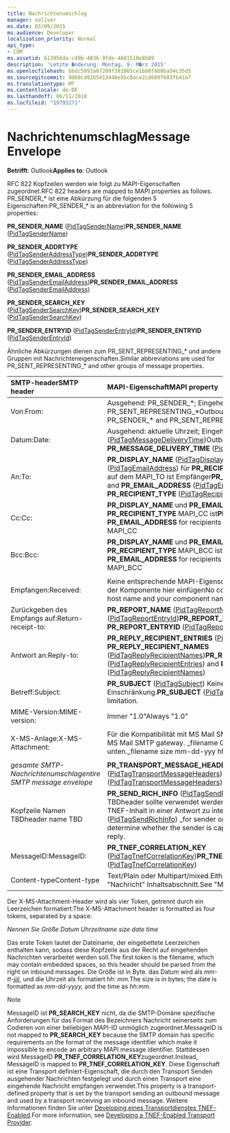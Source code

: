 ```yaml
---
title: Nachrichtenumschlag
manager: soliver
ms.date: 03/09/2015
ms.audience: Developer
localization_priority: Normal
api_type:
- COM
ms.assetid: 613956da-c49b-4836-9fde-4601510e8b89
description: 'Letzte �nderung: Montag, 9. M�rz 2015'
ms.openlocfilehash: bbdc5993a07209f381065ce1b60f860ba54c35d5
ms.sourcegitcommit: 9d60cd82b5413446e5bc8ace2cd689f683fb41a7
ms.translationtype: MT
ms.contentlocale: de-DE
ms.lasthandoff: 06/11/2018
ms.locfileid: "19793271"
---
```

# <a name="message-envelope"></a><span data-ttu-id="cfbda-103">Nachrichtenumschlag</span><span class="sxs-lookup"><span data-stu-id="cfbda-103">Message Envelope</span></span>

  
  
<span data-ttu-id="cfbda-104">**Betrifft**: Outlook</span><span class="sxs-lookup"><span data-stu-id="cfbda-104">**Applies to**: Outlook</span></span> 
  
<span data-ttu-id="cfbda-105">RFC 822 Kopfzeilen werden wie folgt zu MAPI-Eigenschaften zugeordnet.</span><span class="sxs-lookup"><span data-stu-id="cfbda-105">RFC 822 headers are mapped to MAPI properties as follows.</span></span> <span data-ttu-id="cfbda-106">PR_SENDER_\* ist eine Abkürzung für die folgenden 5 Eigenschaften:</span><span class="sxs-lookup"><span data-stu-id="cfbda-106">PR_SENDER_\* is an abbreviation for the following 5 properties:</span></span>
  
 <span data-ttu-id="cfbda-107">**PR_SENDER_NAME** ([PidTagSenderName](pidtagsendername-canonical-property.md))</span><span class="sxs-lookup"><span data-stu-id="cfbda-107">**PR_SENDER_NAME** ([PidTagSenderName](pidtagsendername-canonical-property.md))</span></span>
  
 <span data-ttu-id="cfbda-108">**PR_SENDER_ADDRTYPE** ([PidTagSenderAddressType](pidtagsenderaddresstype-canonical-property.md))</span><span class="sxs-lookup"><span data-stu-id="cfbda-108">**PR_SENDER_ADDRTYPE** ([PidTagSenderAddressType](pidtagsenderaddresstype-canonical-property.md))</span></span>
  
 <span data-ttu-id="cfbda-109">**PR_SENDER_EMAIL_ADDRESS** ([PidTagSenderEmailAddress](pidtagsenderemailaddress-canonical-property.md))</span><span class="sxs-lookup"><span data-stu-id="cfbda-109">**PR_SENDER_EMAIL_ADDRESS** ([PidTagSenderEmailAddress](pidtagsenderemailaddress-canonical-property.md))</span></span>
  
 <span data-ttu-id="cfbda-110">**PR_SENDER_SEARCH_KEY** ([PidTagSenderSearchKey](pidtagsendersearchkey-canonical-property.md))</span><span class="sxs-lookup"><span data-stu-id="cfbda-110">**PR_SENDER_SEARCH_KEY** ([PidTagSenderSearchKey](pidtagsendersearchkey-canonical-property.md))</span></span>
  
 <span data-ttu-id="cfbda-111">**PR_SENDER_ENTRYID** ([PidTagSenderEntryId](pidtagsenderentryid-canonical-property.md))</span><span class="sxs-lookup"><span data-stu-id="cfbda-111">**PR_SENDER_ENTRYID** ([PidTagSenderEntryId](pidtagsenderentryid-canonical-property.md))</span></span>
  
<span data-ttu-id="cfbda-112">Ähnliche Abkürzungen dienen zum PR_SENT_REPRESENTING_\* und andere Gruppen mit Nachrichteneigenschaften.</span><span class="sxs-lookup"><span data-stu-id="cfbda-112">Similar abbreviations are used for PR_SENT_REPRESENTING_\* and other groups of message properties.</span></span>
  
|<span data-ttu-id="cfbda-113">**SMTP-header**</span><span class="sxs-lookup"><span data-stu-id="cfbda-113">**SMTP header**</span></span>|<span data-ttu-id="cfbda-114">**MAPI-Eigenschaft**</span><span class="sxs-lookup"><span data-stu-id="cfbda-114">**MAPI property**</span></span>|
|:-----|:-----|
|<span data-ttu-id="cfbda-115">Von:</span><span class="sxs-lookup"><span data-stu-id="cfbda-115">From:</span></span>  <br/> |<span data-ttu-id="cfbda-116">Ausgehend: PR_SENDER_\*; Eingehend: PR_SENDER_\* und PR_SENT_REPRESENTING_\*</span><span class="sxs-lookup"><span data-stu-id="cfbda-116">Outbound: PR_SENDER_\*; inbound: PR_SENDER_\* and PR_SENT_REPRESENTING_\*</span></span>  <br/> |
|<span data-ttu-id="cfbda-117">Datum:</span><span class="sxs-lookup"><span data-stu-id="cfbda-117">Date:</span></span>  <br/> |<span data-ttu-id="cfbda-118">Ausgehend: aktuelle Uhrzeit; Eingehende: **PR_MESSAGE_DELIVERY_TIME** ([PidTagMessageDeliveryTime](pidtagmessagedeliverytime-canonical-property.md))</span><span class="sxs-lookup"><span data-stu-id="cfbda-118">Outbound: current time; inbound: **PR_MESSAGE_DELIVERY_TIME** ([PidTagMessageDeliveryTime](pidtagmessagedeliverytime-canonical-property.md))</span></span>  <br/> |
|<span data-ttu-id="cfbda-119">An:</span><span class="sxs-lookup"><span data-stu-id="cfbda-119">To:</span></span>  <br/> |<span data-ttu-id="cfbda-120">**PR_DISPLAY_NAME** ([PidTagDisplayName](pidtagdisplayname-canonical-property.md)) und **PR_EMAIL_ADDRESS** ([PidTagEmailAddress](pidtagemailaddress-canonical-property.md)) für **PR_RECIPIENT_TYPE** ([PidTagRecipientType](pidtagrecipienttype-canonical-property.md)), auf dem MAPI_TO ist Empfänger</span><span class="sxs-lookup"><span data-stu-id="cfbda-120">**PR_DISPLAY_NAME** ([PidTagDisplayName](pidtagdisplayname-canonical-property.md)) and **PR_EMAIL_ADDRESS** ([PidTagEmailAddress](pidtagemailaddress-canonical-property.md)) for recipients where **PR_RECIPIENT_TYPE** ([PidTagRecipientType](pidtagrecipienttype-canonical-property.md)) is MAPI_TO</span></span>  <br/> |
|<span data-ttu-id="cfbda-121">Cc:</span><span class="sxs-lookup"><span data-stu-id="cfbda-121">Cc:</span></span>  <br/> |<span data-ttu-id="cfbda-122">**PR_DISPLAY_NAME** und **PR_EMAIL_ADDRESS** für Empfänger, in denen **PR_RECIPIENT_TYPE** MAPI_CC ist</span><span class="sxs-lookup"><span data-stu-id="cfbda-122">**PR_DISPLAY_NAME** and **PR_EMAIL_ADDRESS** for recipients where **PR_RECIPIENT_TYPE** is MAPI_CC</span></span>  <br/> |
|<span data-ttu-id="cfbda-123">Bcc:</span><span class="sxs-lookup"><span data-stu-id="cfbda-123">Bcc:</span></span>  <br/> |<span data-ttu-id="cfbda-124">**PR_DISPLAY_NAME** und **PR_EMAIL_ADDRESS** für Empfänger, in denen **PR_RECIPIENT_TYPE** MAPI_BCC ist</span><span class="sxs-lookup"><span data-stu-id="cfbda-124">**PR_DISPLAY_NAME** and **PR_EMAIL_ADDRESS** for recipients where **PR_RECIPIENT_TYPE** is MAPI_BCC</span></span>  <br/> |
|||
|<span data-ttu-id="cfbda-125">Empfangen:</span><span class="sxs-lookup"><span data-stu-id="cfbda-125">Received:</span></span>  <br/> |<span data-ttu-id="cfbda-126">Keine entsprechende MAPI-Eigenschaft; Lokaler Hostname und der Name der Komponente hier einfügen</span><span class="sxs-lookup"><span data-stu-id="cfbda-126">No corresponding MAPI property; put local host name and your component name here</span></span>  <br/> |
|<span data-ttu-id="cfbda-127">Zurückgeben des Empfangs auf:</span><span class="sxs-lookup"><span data-stu-id="cfbda-127">Return-receipt-to:</span></span>  <br/> |<span data-ttu-id="cfbda-128">**PR_REPORT_NAME** ([PidTagReportName](pidtagreportname-canonical-property.md)) und **PR_REPORT_ENTRYID** ([PidTagReportEntryId](pidtagreportentryid-canonical-property.md))</span><span class="sxs-lookup"><span data-stu-id="cfbda-128">**PR_REPORT_NAME** ([PidTagReportName](pidtagreportname-canonical-property.md)) and **PR_REPORT_ENTRYID** ([PidTagReportEntryId](pidtagreportentryid-canonical-property.md))</span></span>  <br/> |
|<span data-ttu-id="cfbda-129">Antwort an:</span><span class="sxs-lookup"><span data-stu-id="cfbda-129">Reply-to:</span></span>  <br/> |<span data-ttu-id="cfbda-130">**PR_REPLY_RECIPIENT_ENTRIES** ([PidTagReplyRecipientEntries](pidtagreplyrecipiententries-canonical-property.md)) und **PR_REPLY_RECIPIENT_NAMES** ([PidTagReplyRecipientNames](pidtagreplyrecipientnames-canonical-property.md))</span><span class="sxs-lookup"><span data-stu-id="cfbda-130">**PR_REPLY_RECIPIENT_ENTRIES** ([PidTagReplyRecipientEntries](pidtagreplyrecipiententries-canonical-property.md)) and **PR_REPLY_RECIPIENT_NAMES** ([PidTagReplyRecipientNames](pidtagreplyrecipientnames-canonical-property.md))</span></span>  <br/> |
|<span data-ttu-id="cfbda-131">Betreff:</span><span class="sxs-lookup"><span data-stu-id="cfbda-131">Subject:</span></span>  <br/> |<span data-ttu-id="cfbda-132">**PR_SUBJECT** ([PidTagSubject](pidtagsubject-canonical-property.md)) Keine bestimmte Länge Einschränkung.</span><span class="sxs-lookup"><span data-stu-id="cfbda-132">**PR_SUBJECT** ([PidTagSubject](pidtagsubject-canonical-property.md)) No particular length limitation.</span></span>  <br/> |
|<span data-ttu-id="cfbda-133">MIME-Version:</span><span class="sxs-lookup"><span data-stu-id="cfbda-133">MIME-version:</span></span>  <br/> |<span data-ttu-id="cfbda-134">Immer "1.0"</span><span class="sxs-lookup"><span data-stu-id="cfbda-134">Always "1.0"</span></span>  <br/> |
|||
|<span data-ttu-id="cfbda-135">X-MS-Anlage:</span><span class="sxs-lookup"><span data-stu-id="cfbda-135">X-MS-Attachment:</span></span>  <br/> |<span data-ttu-id="cfbda-136">Für die Kompatibilität mit MS Mail SMTP-Gateway.</span><span class="sxs-lookup"><span data-stu-id="cfbda-136">For compatibility with MS Mail SMTP gateway.</span></span> <span data-ttu-id="cfbda-137">_filename Größe mm-tt-Yyy Hh:mm_Details unten.</span><span class="sxs-lookup"><span data-stu-id="cfbda-137">_filename size mm-dd-yyy hh:mm_Details below.</span></span>  <br/> |
|||
| <span data-ttu-id="cfbda-138">_gesamte SMTP-Nachrichtenumschlag_</span><span class="sxs-lookup"><span data-stu-id="cfbda-138">_entire SMTP message envelope_</span></span> <br/> |<span data-ttu-id="cfbda-139">**PR_TRANSPORT_MESSAGE_HEADERS** ([PidTagTransportMessageHeaders](pidtagtransportmessageheaders-canonical-property.md))</span><span class="sxs-lookup"><span data-stu-id="cfbda-139">**PR_TRANSPORT_MESSAGE_HEADERS** ([PidTagTransportMessageHeaders](pidtagtransportmessageheaders-canonical-property.md))</span></span>  <br/> |
|<span data-ttu-id="cfbda-140">Kopfzeile Namen TBD</span><span class="sxs-lookup"><span data-stu-id="cfbda-140">header name TBD</span></span>  <br/> |<span data-ttu-id="cfbda-141">**PR_SEND_RICH_INFO** ([PidTagSendRichInfo](pidtagsendrichinfo-canonical-property.md)) _for Absender nur ._The TBDheader sollte verwendet werden, um festzustellen, ob der Absender TNEF-Inhalt in einer Antwort zu interpretieren ist.</span><span class="sxs-lookup"><span data-stu-id="cfbda-141">**PR_SEND_RICH_INFO** ([PidTagSendRichInfo](pidtagsendrichinfo-canonical-property.md)) _for sender only._The TBDheader should be used to determine whether the sender is capable of interpreting TNEF content in a reply.</span></span>  <br/> |
|<span data-ttu-id="cfbda-142">MessageID:</span><span class="sxs-lookup"><span data-stu-id="cfbda-142">MessageID:</span></span>  <br/> |<span data-ttu-id="cfbda-143">**PR_TNEF_CORRELATION_KEY** ([PidTagTnefCorrelationKey](pidtagtnefcorrelationkey-canonical-property.md))</span><span class="sxs-lookup"><span data-stu-id="cfbda-143">**PR_TNEF_CORRELATION_KEY** ([PidTagTnefCorrelationKey](pidtagtnefcorrelationkey-canonical-property.md))</span></span>  <br/> |
|<span data-ttu-id="cfbda-144">Content-type</span><span class="sxs-lookup"><span data-stu-id="cfbda-144">Content-type</span></span>  <br/> |<span data-ttu-id="cfbda-145">Text/Plain oder Multipart/mixed.</span><span class="sxs-lookup"><span data-stu-id="cfbda-145">Either text/plain or multipart/mixed.</span></span> <span data-ttu-id="cfbda-146">Siehe "Nachricht" Inhaltsabschnitt.</span><span class="sxs-lookup"><span data-stu-id="cfbda-146">See "Message Content" section.</span></span>  <br/> |
   
<span data-ttu-id="cfbda-147">Der X-MS-Attachment-Header wird als vier Token, getrennt durch ein Leerzeichen formatiert:</span><span class="sxs-lookup"><span data-stu-id="cfbda-147">The X-MS-Attachment header is formatted as four tokens, separated by a space:</span></span>
  
 <span data-ttu-id="cfbda-148">_Nennen Sie Größe Datum Uhrzeit_</span><span class="sxs-lookup"><span data-stu-id="cfbda-148">_name size date time_</span></span>
  
<span data-ttu-id="cfbda-149">Das erste Token lautet der Dateiname, der eingebettete Leerzeichen enthalten kann, sodass diese Kopfzeile aus der Recht auf eingehenden Nachrichten verarbeitet werden soll.</span><span class="sxs-lookup"><span data-stu-id="cfbda-149">The first token is the filename, which may contain embedded spaces, so this header should be parsed from the right on inbound messages.</span></span> <span data-ttu-id="cfbda-150">Die Größe ist in Byte. das Datum wird als _mm-tt-jjjj,_ und die Uhrzeit als formatiert _hh: mm._</span><span class="sxs-lookup"><span data-stu-id="cfbda-150">The size is in bytes; the date is formatted as  _mm-dd-yyyy,_ and the time as  _hh:mm._</span></span>
  
> [!NOTE]
> <span data-ttu-id="cfbda-151">MessageID ist **PR_SEARCH_KEY** nicht, da die SMTP-Domäne spezifische Anforderungen für das Format des Bezeichners Nachricht seinerseits zum Codieren von einer beliebigen MAPI-ID unmöglich zugeordnet.</span><span class="sxs-lookup"><span data-stu-id="cfbda-151">MessageID is not mapped to **PR_SEARCH_KEY** because the SMTP domain has specific requirements on the format of the message identifier which make it impossible to encode an arbitrary MAPI message identifier.</span></span> <span data-ttu-id="cfbda-152">Stattdessen wird MessageID **PR_TNEF_CORRELATION_KEY**zugeordnet.</span><span class="sxs-lookup"><span data-stu-id="cfbda-152">Instead, MessageID is mapped to **PR_TNEF_CORRELATION_KEY**.</span></span> <span data-ttu-id="cfbda-153">Diese Eigenschaft ist eine Transport definiert-Eigenschaft, die durch den Transport Senden ausgehender Nachrichten festgelegt und durch einen Transport eine eingehende Nachricht empfangen verwendet.</span><span class="sxs-lookup"><span data-stu-id="cfbda-153">This property is a transport-defined property that is set by the transport sending an outbound message and used by a transport receiving an inbound message.</span></span> <span data-ttu-id="cfbda-154">Weitere Informationen finden Sie unter [Developing eines Transportdienstes TNEF-Enabled](developing-a-tnef-enabled-transport-provider.md).</span><span class="sxs-lookup"><span data-stu-id="cfbda-154">For more information, see [Developing a TNEF-Enabled Transport Provider](developing-a-tnef-enabled-transport-provider.md).</span></span> 
  

